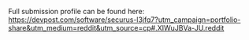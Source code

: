 Full submission profile can be found here: 
https://devpost.com/software/securus-l3jfq7?utm_campaign=portfolio-share&utm_medium=reddit&utm_source=cp#.XIWuJBVa-JU.reddit
